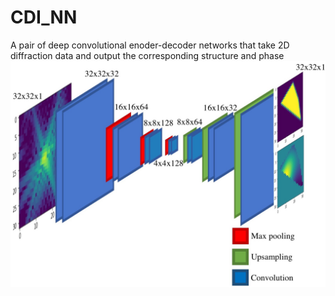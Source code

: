 # CDI_NN
A pair of deep convolutional enoder-decoder networks that take 2D diffraction data and output the corresponding structure and phase
![alt text](./overview.jpeg)

